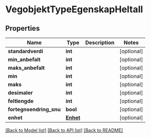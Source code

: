 # VegobjektTypeEgenskapHeltall

## Properties
Name | Type | Description | Notes
------------ | ------------- | ------------- | -------------
**standardverdi** | **int** |  | [optional] 
**min_anbefalt** | **int** |  | [optional] 
**maks_anbefalt** | **int** |  | [optional] 
**min** | **int** |  | [optional] 
**maks** | **int** |  | [optional] 
**desimaler** | **int** |  | [optional] 
**feltlengde** | **int** |  | [optional] 
**fortegnsendring_snu** | **bool** |  | [optional] 
**enhet** | [**Enhet**](Enhet.md) |  | [optional] 

[[Back to Model list]](../README.md#documentation-for-models) [[Back to API list]](../README.md#documentation-for-api-endpoints) [[Back to README]](../README.md)

